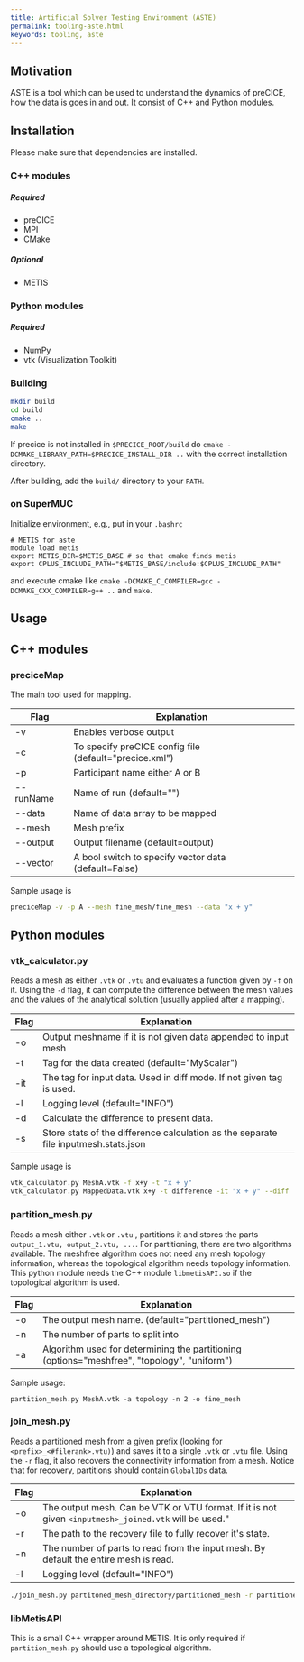 ```yaml
---
title: Artificial Solver Testing Environment (ASTE)
permalink: tooling-aste.html
keywords: tooling, aste
---
```


## Motivation

ASTE is a tool which can be used to understand the dynamics of preCICE, how the data is goes in and out. It consist of C++ and Python modules. 

## Installation

Please make sure that dependencies are installed.

### C++ modules
##### Required
- preCICE
- MPI
- CMake
##### Optional
- METIS

### Python modules
##### Required
- NumPy
- vtk (Visualization Toolkit)

### Building 

```bash
mkdir build
cd build
cmake ..
make
```

If precice is not installed in `$PRECICE_ROOT/build` do `cmake -DCMAKE_LIBRARY_PATH=$PRECICE_INSTALL_DIR ..` with the correct installation directory.

After building, add the `build/` directory to your `PATH`.

### on SuperMUC
Initialize environment, e.g., put in your `.bashrc`
```
# METIS for aste
module load metis
export METIS_DIR=$METIS_BASE # so that cmake finds metis
export CPLUS_INCLUDE_PATH="$METIS_BASE/include:$CPLUS_INCLUDE_PATH"
```
and execute cmake like `cmake -DCMAKE_C_COMPILER=gcc -DCMAKE_CXX_COMPILER=g++ ..` and `make`.

## Usage

## C++ modules

### preciceMap

The main tool used for mapping. 


| Flag      | Explanation                                            |
| --------- | ------------------------------------------------------ |
| -v        | Enables verbose output                                 |
| -c        | To specify preCICE config file (default="precice.xml") |
| -p        | Participant name either A or B                         |
| --runName | Name of run (default="")                               |
| --data    | Name of data array to be mapped                        |
| --mesh    | Mesh prefix                                            |
| --output  | Output filename (default=output)                       |
| --vector  | A bool switch to specify vector data (default=False)   |

Sample usage is 

```bash
preciceMap -v -p A --mesh fine_mesh/fine_mesh --data "x + y" 
```

## Python modules

### vtk_calculator.py
Reads a mesh as either `.vtk` or `.vtu` and evaluates a function given by `-f` on it. Using the `-d` flag, it can compute the difference between the mesh values and the values of the analytical solution (usually applied after a mapping).

| Flag | Explanation                                                                         |
| ---- | ----------------------------------------------------------------------------------- |
| -o   | Output meshname if it is not given data appended to input mesh                      |
| -t   | Tag for the data created (default="MyScalar")                                       |
| -it  | The tag for input data. Used in diff mode. If not given tag is used.                |
| -l   | Logging level (default="INFO")                                                      |
| -d   | Calculate the difference to present data.                                           |
| -s   | Store stats of the difference calculation as the separate file inputmesh.stats.json |


Sample usage is 

```bash
vtk_calculator.py MeshA.vtk -f x+y -t "x + y"
vtk_calculator.py MappedData.vtk x+y -t difference -it "x + y" --diff
```

### partition_mesh.py
Reads a mesh either `.vtk` or `.vtu` , partitions it and stores the parts `output_1.vtu, output_2.vtu, ...`. For partitioning, there are two algorithms available. The meshfree algorithm does not need any mesh topology information, whereas the topological algorithm needs topology information. This python module needs the C++ module `libmetisAPI.so` if the topological algorithm is used.

| Flag | Explanation                                                                                 |
| ---- | ------------------------------------------------------------------------------------------- |
| -o   | The output mesh name. (default="partitioned_mesh")                                          |
| -n   | The number of parts to split into                                                           |
| -a   | Algorithm used for determining the partitioning (options="meshfree", "topology", "uniform") |


Sample usage:

```
partition_mesh.py MeshA.vtk -a topology -n 2 -o fine_mesh
```

### join_mesh.py
Reads a partitioned mesh from a given prefix (looking for `<prefix>_<#filerank>.vtu)`) and saves it to a single `.vtk` or `.vtu` file.
Using the `-r` flag, it also recovers the connectivity information from a mesh. Notice that for recovery, partitions should contain `GlobalIDs` data.



| Flag | Explanation                                                                                           |
| ---- | ----------------------------------------------------------------------------------------------------- |
| -o   | The output mesh. Can be VTK or VTU format. If it is not given `<inputmesh>_joined.vtk` will be used." |
| -r   | The path to the recovery file to fully recover it's state.                                            |
| -n   | The number of parts to read from the input mesh. By default the entire mesh is read.                  |
| -l   | Logging level (default="INFO")                                                                        |



```bash
./join_mesh.py partitoned_mesh_directory/partitioned_mesh -r partitioned_directory -o rejoined_mesh.vtk
```

### libMetisAPI
This is a small C++ wrapper around METIS. It is only required if `partition_mesh.py` should use a topological algorithm. 



